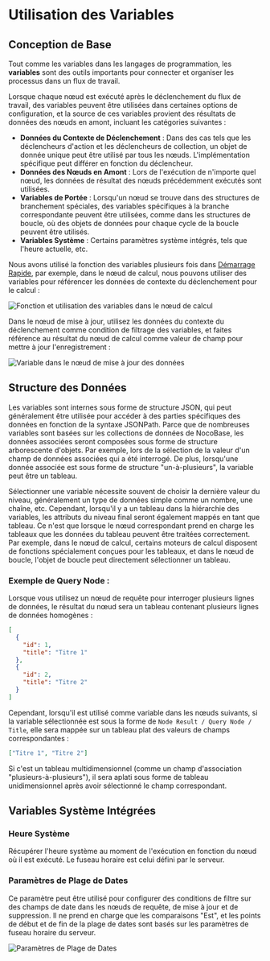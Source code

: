 # Utilisation des Variables

## Conception de Base

Tout comme les variables dans les langages de programmation, les **variables** sont des outils importants pour connecter et organiser les processus dans un flux de travail.

Lorsque chaque nœud est exécuté après le déclenchement du flux de travail, des variables peuvent être utilisées dans certaines options de configuration, et la source de ces variables provient des résultats de données des nœuds en amont, incluant les catégories suivantes :

- **Données du Contexte de Déclenchement** : Dans des cas tels que les déclencheurs d'action et les déclencheurs de collection, un objet de donnée unique peut être utilisé par tous les nœuds. L'implémentation spécifique peut différer en fonction du déclencheur.
- **Données des Nœuds en Amont** : Lors de l'exécution de n'importe quel nœud, les données de résultat des nœuds précédemment exécutés sont utilisées.
- **Variables de Portée** : Lorsqu'un nœud se trouve dans des structures de branchement spéciales, des variables spécifiques à la branche correspondante peuvent être utilisées, comme dans les structures de boucle, où des objets de données pour chaque cycle de la boucle peuvent être utilisés.
- **Variables Système** : Certains paramètres système intégrés, tels que l'heure actuelle, etc.

Nous avons utilisé la fonction des variables plusieurs fois dans [Démarrage Rapide](../quick-start.md), par exemple, dans le nœud de calcul, nous pouvons utiliser des variables pour référencer les données de contexte du déclenchement pour le calcul :

![Fonction et utilisation des variables dans le nœud de calcul](https://static-docs.nocobase.com/837e4851a4c70a1932542caadef3431b.png)

Dans le nœud de mise à jour, utilisez les données du contexte du déclenchement comme condition de filtrage des variables, et faites référence au résultat du nœud de calcul comme valeur de champ pour mettre à jour l'enregistrement :

![Variable dans le nœud de mise à jour des données](https://static-docs.nocobase.com/2e147c93643e7ebc709b9b7ab4f3af8c.png)

## Structure des Données

Les variables sont internes sous forme de structure JSON, qui peut généralement être utilisée pour accéder à des parties spécifiques des données en fonction de la syntaxe JSONPath. Parce que de nombreuses variables sont basées sur les collections de données de NocoBase, les données associées seront composées sous forme de structure arborescente d'objets. Par exemple, lors de la sélection de la valeur d'un champ de données associées qui a été interrogé. De plus, lorsqu'une donnée associée est sous forme de structure "un-à-plusieurs", la variable peut être un tableau.

Sélectionner une variable nécessite souvent de choisir la dernière valeur du niveau, généralement un type de données simple comme un nombre, une chaîne, etc. Cependant, lorsqu'il y a un tableau dans la hiérarchie des variables, les attributs du niveau final seront également mappés en tant que tableau. Ce n'est que lorsque le nœud correspondant prend en charge les tableaux que les données du tableau peuvent être traitées correctement. Par exemple, dans le nœud de calcul, certains moteurs de calcul disposent de fonctions spécialement conçues pour les tableaux, et dans le nœud de boucle, l'objet de boucle peut directement sélectionner un tableau.

### Exemple de Query Node :

Lorsque vous utilisez un nœud de requête pour interroger plusieurs lignes de données, le résultat du nœud sera un tableau contenant plusieurs lignes de données homogènes :

```json
[
  {
    "id": 1,
    "title": "Titre 1"
  },
  {
    "id": 2,
    "title": "Titre 2"
  }
]
```

Cependant, lorsqu'il est utilisé comme variable dans les nœuds suivants, si la variable sélectionnée est sous la forme de `Node Result / Query Node / Title`, elle sera mappée sur un tableau plat des valeurs de champs correspondantes :

```json
["Titre 1", "Titre 2"]
```

Si c'est un tableau multidimensionnel (comme un champ d'association "plusieurs-à-plusieurs"), il sera aplati sous forme de tableau unidimensionnel après avoir sélectionné le champ correspondant.

## Variables Système Intégrées

### Heure Système

Récupérer l'heure système au moment de l'exécution en fonction du nœud où il est exécuté. Le fuseau horaire est celui défini par le serveur.

### Paramètres de Plage de Dates

Ce paramètre peut être utilisé pour configurer des conditions de filtre sur des champs de date dans les nœuds de requête, de mise à jour et de suppression. Il ne prend en charge que les comparaisons "Est", et les points de début et de fin de la plage de dates sont basés sur les paramètres de fuseau horaire du serveur.

![Paramètres de Plage de Dates](https://static-docs.nocobase.com/20240817175354.png)
